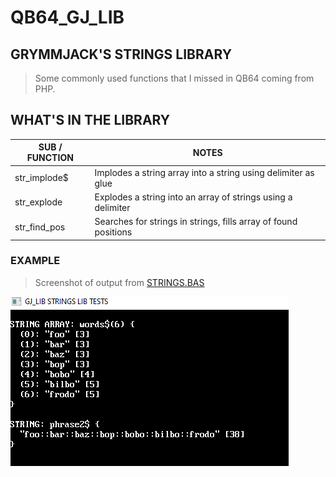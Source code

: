 # QB64_GJ_LIB 
## GRYMMJACK'S STRINGS LIBRARY

> Some commonly used functions that I missed in QB64 coming from PHP.

## WHAT'S IN THE LIBRARY
| SUB / FUNCTION | NOTES |
|----------------|-------|
| str_implode$  | Implodes a string array into a string using delimiter as glue |
| str_explode   | Explodes a string into an array of strings using a delimiter |
| str_find_pos  | Searches for strings in strings, fills array of found positions |



### EXAMPLE 
> Screenshot of output from [STRINGS.BAS](STRINGS.BAS)

![](STRINGS.png)